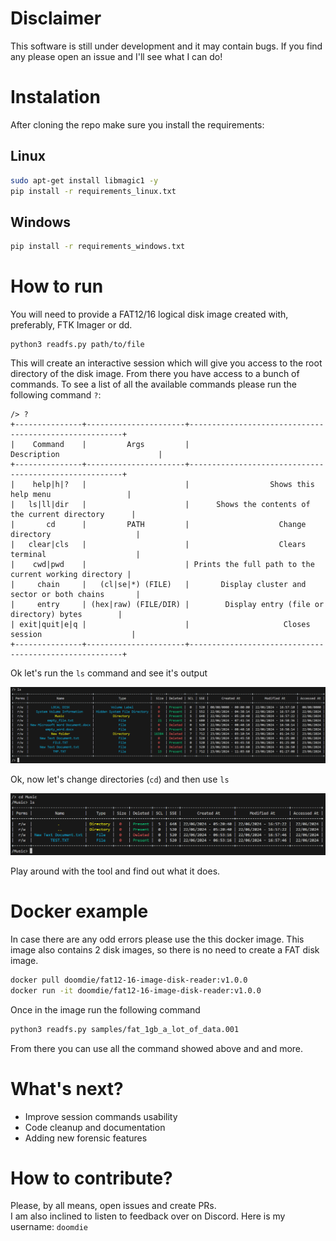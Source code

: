 # Disclaimer
This software is still under development and it may contain bugs. If you find any please open an issue and I'll see what I can do!

# Instalation
After cloning the repo make sure you install the requirements:

## Linux
```bash
sudo apt-get install libmagic1 -y
pip install -r requirements_linux.txt
```

## Windows
```bash
pip install -r requirements_windows.txt
```

# How to run
You will need to provide a FAT12/16 logical disk image created with, preferably, FTK Imager or dd.

```
python3 readfs.py path/to/file
```

This will create an interactive session which will give you access to the root directory of the disk image. From there you have access to a bunch of commands. To see a list of all the available commands please run the following command `?`:

```
/> ?
+---------------+----------------------+-------------------------------------------------------+
|    Command    |         Args         |                      Description                      |
+---------------+----------------------+-------------------------------------------------------+
|    help|h|?   |                      |                  Shows this help menu                 |
|   ls|ll|dir   |                      |      Shows the contents of the current directory      |
|       cd      |         PATH         |                    Change directory                   |
|   clear|cls   |                      |                    Clears terminal                    |
|    cwd|pwd    |                      | Prints the full path to the current working directory |
|     chain     |   (cl|se|*) (FILE)   |       Display cluster and sector or both chains       |
|     entry     | (hex|raw) (FILE/DIR) |        Display entry (file or directory) bytes        |
| exit|quit|e|q |                      |                     Closes session                    |
+---------------+----------------------+-------------------------------------------------------+
```

Ok let's run the `ls` command and see it's output

![ls output](assets/ls_output.png)

Ok, now let's change directories (`cd`) and then use `ls`

![cd and ls](assets/cd_ls.png)

Play around with the tool and find out what it does.

# Docker example
In case there are any odd errors please use the this docker image. This image also contains 2 disk images, so there is no need to create a FAT disk image.
```bash
docker pull doomdie/fat12-16-image-disk-reader:v1.0.0
docker run -it doomdie/fat12-16-image-disk-reader:v1.0.0
```

Once in the image run the following command
```bash
python3 readfs.py samples/fat_1gb_a_lot_of_data.001
```

From there you can use all the command showed above and and more.

# What's next?
- Improve session commands usability
- Code cleanup and documentation
- Adding new forensic features

# How to contribute?
Please, by all means, open issues and create PRs.<br>
I am also inclined to listen to feedback over on Discord. Here is my username: `doomdie`